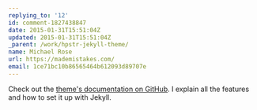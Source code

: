 ```yaml
---
replying_to: '12'
id: comment-1827438847
date: 2015-01-31T15:51:04Z
updated: 2015-01-31T15:51:04Z
_parent: /work/hpstr-jekyll-theme/
name: Michael Rose
url: https://mademistakes.com/
email: 1ce71bc10b86565464b612093d89707e
---
```


Check out the
[theme's documentation on GitHub](https://mmistakes.github.io/hpstr-jekyll-theme/theme-setup/).
I explain all the features and how to set it up with Jekyll.
